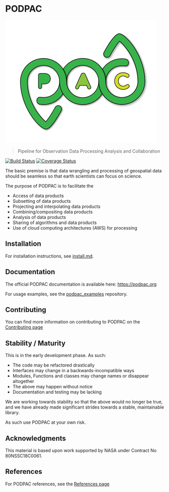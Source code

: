# PODPAC 

[![icon](doc/source/_static/img/icon.svg)](https://podpac.org)

> Pipeline for Observation Data Processing Analysis and Collaboration

[![Build Status](https://travis-ci.org/creare-com/podpac.svg?branch=develop)](https://travis-ci.org/creare-com/podpac)
[![Coverage Status](https://coveralls.io/repos/github/creare-com/podpac/badge.svg)](https://coveralls.io/github/creare-com/podpac)

The basic premise is that data wrangling and processing of geospatial data should be seamless 
so that earth scientists can focus on science. 

The purpose of PODPAC is to facilitate the
 * Access of data products
 * Subsetting of data products
 * Projecting and interpolating data products
 * Combining/compositing data products
 * Analysis of data products
 * Sharing of algorithms and data products
 * Use of cloud computing architectures (AWS) for processing
 
## Installation
For installation instructions, see [install.md](doc/source/install.md). 

## Documentation

The official PODPAC documentation is available here: https://podpac.org

For usage examples, see the [podpac_examples](https://github.com/creare-com/podpac_examples) repository. 

## Contributing

You can find more information on contributing to PODPAC on the [Contributing page](https://podpac.org/contributing.html)

## Stability / Maturity

This is in the early development phase. As such:

* The code may be refactored drastically
* Interfaces may change in a backwards-incompatible ways
* Modules, Functions and classes may change names or disappear altogether
* The above may happen without notice
* Documentation and testing may be lacking

We are working towards stability so that the above would no longer be true, and we have already made significant strides towards a stable, maintainable library. 

As such use PODPAC at your own risk. 

## Acknowledgments

This material is based upon work supported by NASA under Contract No 80NSSC18C0061.

## References

For PODPAC references, see the [References page](https://podpac.org/references.html)
